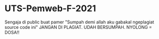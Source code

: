 # UTS-Pemweb-F-2021
Sengaja di public buat pamer
"Sumpah demi allah aku gabakal ngeplagiat source code ini"
JANGAN DI PLAGIAT. UDAH BERSUMPAH. NYOLONG = DOSA!!
